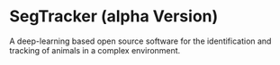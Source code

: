 # SegTracker (alpha Version)
A deep-learning based open source software for the identification and tracking of animals in a complex environment. 
